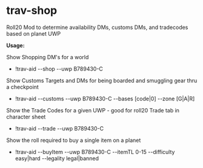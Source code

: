 # trav-shop
Roll20 Mod to determine availability DMs, customs DMs, and tradecodes based on planet UWP

**Usage:** 

Show Shopping DM's for a world

* !trav-aid --shop    --uwp B789430-C

Show Customs Targets and DMs for being boarded and smuggling gear thru a checkpoint

* !trav-aid --customs --uwp B789430-C --bases [code|0] --zone [G|A|R]

Show the Trade Codes for a given UWP - good for roll20 Trade tab in character sheet

* !trav-aid --trade   --uwp B789430-C

Show the roll required to buy a single item on a planet

* !trav-aid --buyItem --uwp B789430-C --itemTL 0-15 --difficulty easy|hard  --legality legal|banned
